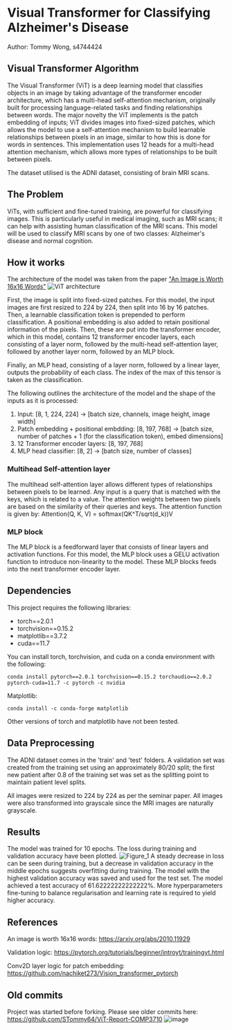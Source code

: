 # Visual Transformer for Classifying Alzheimer's Disease
Author: Tommy Wong, s4744424

## Visual Transformer Algorithm
The Visual Transformer (ViT) is a deep learning model that classifies objects in an image by taking advantage of the transformer encoder architecture, which has a multi-head self-attention mechanism, originally built for processing language-related tasks and finding relationships between words. The major novelty the ViT implements is the patch embedding of inputs; ViT divides images into fixed-sized patches, which allows the model to use a self-attention mechanism to build learnable relationships between pixels in an image, similar to how this is done for words in sentences. This implementation uses 12 heads for a multi-head attention mechanism, which allows more types of relationships to be built between pixels.

The dataset utilised is the ADNI dataset, consisting of brain MRI scans.

## The Problem
ViTs, with sufficient and fine-tuned training, are powerful for classifying images. This is particularly useful in medical imaging, such as MRI scans; it can help with assisting human classification of the MRI scans. This model will be used to classify MRI scans by one of two classes: Alzheimer's disease and normal cognition. 

## How it works
The architecture of the model was taken from the paper ["An Image is Worth 16x16 Words"](https://arxiv.org/abs/2010.11929)
![ViT architecture](https://viso.ai/wp-content/uploads/2021/09/vision-transformer-vit.png)

First, the image is split into fixed-sized patches. For this model, the input images are first resized to 224 by 224, then split into 16 by 16 patches.
Then, a learnable classification token is prepended to perform classification.
A positional embedding is also added to retain positional information of the pixels.
Then, these are put into the transformer encoder, which in this model, contains 12 transformer encoder layers, each consisting of a layer norm, followed by the multi-head self-attention layer, followed by another layer norm, followed by an MLP block.

Finally, an MLP head, consisting of a layer norm, followed by a linear layer, outputs the probability of each class. The index of the max of this tensor is taken as the classification.

The following outlines the architecture of the model and the shape of the inputs as it is processed:
1. Input: [8, 1, 224, 224] -> [batch size, channels, image height, image width] 
2. Patch embedding + positional embdding: [8, 197, 768] -> [batch size, number of patches + 1 (for the classification token), embed dimensions]
3. 12 Transformer encoder layers: [8, 197, 768]
4. MLP head classifier: [8, 2] -> [batch size, number of classes]

### Multihead Self-attention layer
The multihead self-attention layer allows different types of relationships between pixels to be learned. Any input is a query that is matched with the keys, which is related to a value.
The attention weights between two pixels are based on the similarity of their queries and keys. 
The attention function is given by:
Attention(Q, K, V) = softmax(QK^T/sqrt(d_k))V

### MLP block
The MLP block is a feedforward layer that consists of linear layers and activation functions. For this model, the MLP block uses a GELU activation function to introduce non-linearity to the model. These MLP blocks feeds into the next transformer encoder layer.

## Dependencies
This project requires the following libraries:

- torch==2.0.1
- torchvision==0.15.2
- matplotlib==3.7.2
- cuda==11.7

You can install torch, torchvision, and cuda on a conda environment with the following:
```
conda install pytorch==2.0.1 torchvision==0.15.2 torchaudio==2.0.2 pytorch-cuda=11.7 -c pytorch -c nvidia
```
Matplotlib:
```
conda install -c conda-forge matplotlib
```
Other versions of torch and matplotlib have not been tested.

## Data Preprocessing
The ADNI dataset comes in the 'train' and 'test' folders. A validation set was created from the training set using an approximately 80/20 split; the first new patient after 0.8 of the training set was set as the splitting point to maintain patient level splits.

All images were resized to 224 by 224 as per the seminar paper. All images were also transformed into grayscale since the MRI images are naturally grayscale.

## Results
The model was trained for 10 epochs. The loss during training and validation accuracy have been plotted.
![Figure_1](https://github.com/STommy64/PatternAnalysis-2023/assets/141542365/11a85dd8-5bc1-48e2-b84c-23ff07284bc2)
A steady decrease in loss can be seen during training, but a decrease in validation accuracy in the middle epochs suggests overfitting during training.
The model with the highest validation accuracy was saved and used for the test set.
The model achieved a test accuracy of 61.62222222222222%. More hyperparameters fine-tuning to balance regularisation and learning rate is required to yield higher accuracy.

## References
An image is worth 16x16 words: https://arxiv.org/abs/2010.11929

Validation logic: https://pytorch.org/tutorials/beginner/introyt/trainingyt.html

Conv2D layer logic for patch embedding: https://github.com/nachiket273/Vision_transformer_pytorch

## Old commits
Project was started before forking. Please see older commits here:
https://github.com/STommy64/ViT-Report-COMP3710
![image](https://github.com/STommy64/PatternAnalysis-2023/assets/141542365/aec0f8ef-d0d4-4f49-8698-7ddf1e3a03e7)



